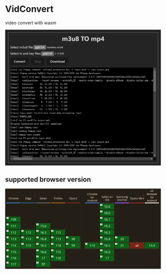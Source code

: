 # VidConvert
video convert with wasm

![](./app.png)

## supported browser version

![](./support.png)
